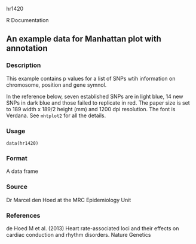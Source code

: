 hr1420

R Documentation

## An example data for Manhattan plot with annotation

### Description

This example contains p values for a list of SNPs wtih information on
chromosome, position and gene symnol.

In the reference below, seven established SNPs are in light blue, 14 new SNPs
in dark blue and those failed to replicate in red. The paper size is set to
189 width x 189/2 height (mm) and 1200 dpi resolution. The font is Verdana.
See `mhtplot2` for all the details.

### Usage

    data(hr1420)

### Format

A data frame

### Source

Dr Marcel den Hoed at the MRC Epidemiology Unit

### References

de Hoed M et al. (2013) Heart rate-associated loci and their effects on
cardiac conduction and rhythm disorders. Nature Genetics

